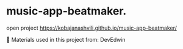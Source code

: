 ﻿# music-app-beatmaker.

open project https://kobajanashvili.github.io/music-app-beatmaker/


📔 Materials used in this project from: DevEdwin
